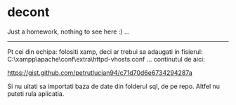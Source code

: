 decont
======

Just a homework, nothing to see here :) ...

-------------------

Pt cei din echipa: folositi xamp, deci ar trebui sa adaugati in fisierul: 
C:\xampp\apache\conf\extra\httpd-vhosts.conf
... continutul de aici:

https://gist.github.com/petrutlucian94/c71d70d6e6734294287a

Si nu uitati sa importati baza de date din folderul sql, de pe repo. Altfel nu
puteti rula aplicatia.